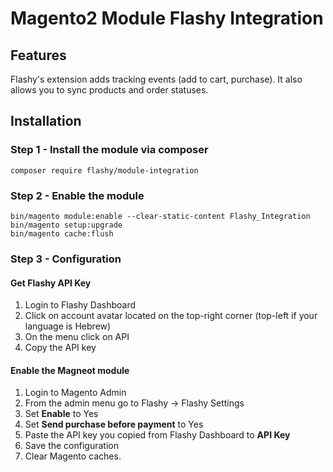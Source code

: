 # Magento2 Module Flashy Integration

## Features
Flashy's extension adds tracking events (add to cart, purchase). It also allows you to sync products and order statuses.

## Installation

### Step 1 - Install the module via composer 

```
composer require flashy/module-integration
```


### Step 2 -  Enable the module
```
bin/magento module:enable --clear-static-content Flashy_Integration
bin/magento setup:upgrade
bin/magento cache:flush
```

### Step 3 - Configuration

#### Get Flashy API Key 
1. Login to Flashy Dashboard 
2. Click on account avatar located on the top-right corner (top-left if your language is Hebrew) 
3. On the menu click on API 
4. Copy the API key

#### Enable the Magneot module  
1. Login to Magento Admin 
2. From the admin menu go to Flashy -> Flashy Settings 
3. Set __Enable__ to Yes 
4. Set __Send purchase before payment__ to Yes
4. Paste the API key you copied from Flashy Dashboard to __API Key__
5. Save the configuration 
6. Clear Magento caches. 




